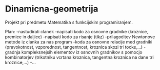 Dinamicna-geometrija
====================
Projekt pri predmetu Matematika s funkcijskim programiranjem.

Plan:
	-nastudirati clanek
	-napisati kodo za osnovne gradnike (kroznice, premice in daljice)
	-napisati kodo za risanje (tikz)
	-prilagoditev Newtonove metode iz clanka za nas program
	-koda za osnovne relacije med gradniki (pravokotnost, vzporednost, tangentnost, kroznica skozi tri tocke,...)
	-gradnja kompleksnejsih elementov iz osnovnih gradnikov s pomocjo kombinatorjev (trikotniku vcrtana kroznica, tangentna kroznica na dane tri kroznice,...)
	-...
